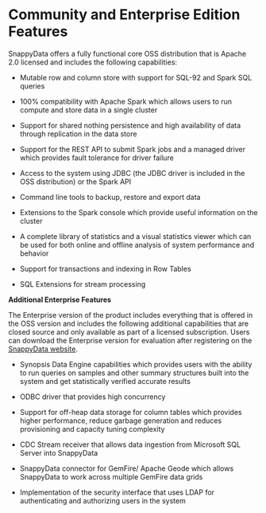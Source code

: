 # Community and Enterprise Edition Features

SnappyData offers a fully functional core OSS distribution that is Apache 2.0 licensed and includes the following capabilities:

* Mutable row and column store with support for SQL-92 and Spark SQL queries

* 100% compatibility with Apache Spark which allows users to run compute and store data in a single cluster

* Support for shared nothing persistence and high availability of data through replication in the data store

* Support for the REST API to submit Spark jobs and a managed driver which provides fault tolerance for driver failure

* Access to the system using JDBC (the JDBC driver is included in the OSS distribution) or the Spark API

* Command line tools  to backup, restore and export data 

* Extensions to the Spark console which provide useful information on the cluster

* A complete library of statistics and a visual statistics viewer which can be used for both online and offline analysis of system performance and behavior

* Support for transactions and indexing in Row Tables

* SQL Extensions for stream processing

**Additional Enterprise Features**

The Enterprise version of the product includes everything that is offered in the OSS version and includes the following additional capabilities that are closed source and only available as part of a licensed subscription. Users can download the Enterprise version for evaluation after registering on the [SnappyData website](http://www.snappydata.io/download).

* Synopsis Data Engine capabilities which provides users with the ability to run queries on samples and other summary structures built into the system and get statistically verified accurate results

* ODBC driver that provides high concurrency

* Support for off-heap data storage for column tables which provides higher performance, reduce garbage generation and reduces provisioning and capacity tuning complexity

* CDC Stream receiver that allows data ingestion from Microsoft SQL Server into SnappyData

* SnappyData connector for GemFire/ Apache Geode which allows SnappyData to work across multiple GemFire data grids

* Implementation of the security interface that uses LDAP for authenticating and authorizing users in the system
